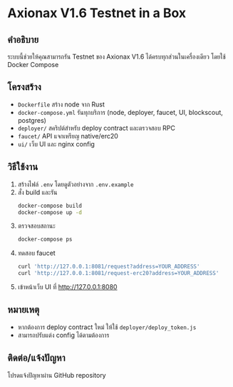 # Axionax V1.6 Testnet in a Box

## คำอธิบาย
ระบบนี้ช่วยให้คุณสามารถรัน Testnet ของ Axionax V1.6 ได้ครบทุกส่วนในเครื่องเดียว โดยใช้ Docker Compose

## โครงสร้าง
- `Dockerfile` สร้าง node จาก Rust
- `docker-compose.yml` รันทุกบริการ (node, deployer, faucet, UI, blockscout, postgres)
- `deployer/` สคริปต์สำหรับ deploy contract และตรวจสอบ RPC
- `faucet/` API แจกเหรียญ native/erc20
- `ui/` เว็บ UI และ nginx config

## วิธีใช้งาน
1. สร้างไฟล์ `.env` โดยดูตัวอย่างจาก `.env.example`
2. สั่ง build และรัน
   ```bash
   docker-compose build
   docker-compose up -d
   ```
3. ตรวจสอบสถานะ
   ```bash
   docker-compose ps
   ```
4. ทดสอบ faucet
   ```bash
   curl 'http://127.0.0.1:8081/request?address=YOUR_ADDRESS'
   curl 'http://127.0.0.1:8081/request-erc20?address=YOUR_ADDRESS'
   ```
5. เข้าหน้าเว็บ UI ที่ http://127.0.0.1:8080

## หมายเหตุ
- หากต้องการ deploy contract ใหม่ ให้ใช้ `deployer/deploy_token.js`
- สามารถปรับแต่ง config ได้ตามต้องการ

## ติดต่อ/แจ้งปัญหา
โปรดแจ้งปัญหาผ่าน GitHub repository
